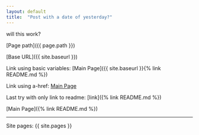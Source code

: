 ```yaml
---
layout: default
title:  "Post with a date of yesterday?"
---
```


will this work?

[Page path]({{ page.path }})

[Base URL]({{ site.baseurl }})

Link using basic variables: [Main Page]({{ site.baseurl }}{% link README.md %})

Link using a-href: <a href="{{ site.baseurl }}{% link README.md %}">Main Page</a>

Last try with only link to readme: [link]({% link README.md %})



[Main Page]({% link README.md %})

--------------------------------


Site pages: {{ site.pages }}

